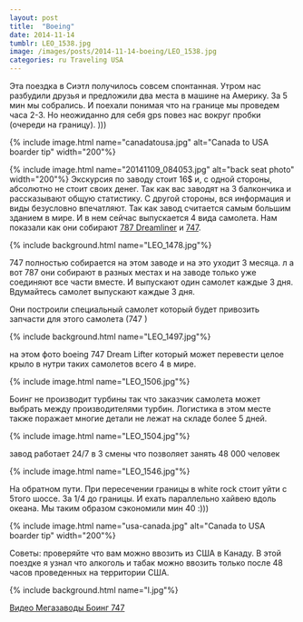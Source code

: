 ```yaml
---
layout: post
title:  "Boeing"
date: 2014-11-14
tumblr: LEO_1538.jpg
image: /images/posts/2014-11-14-boeing/LEO_1538.jpg
categories: ru Traveling USA
---
```

Эта поездка в Сиэтл получилось совсем спонтанная.
Утром нас разбудили друзья и предложили два места в машине на Америку. За 5 мин мы собрались. И поехали понимая что на границе мы проведем часа 2-3. Но неожиданно для себя gps повез нас вокруг пробки (очереди на границу). )))

{% include image.html name="canadatousa.jpg" alt="Canada to USA boarder tip" width="200"%}

{% include image.html name="20141109_084053.jpg" alt="back seat photo" width="200"%}
Экскурсия по заводу стоит 16$ и, с одной стороны, абсолютно не стоит своих денег. Так как вас заводят на 3 балкончика и рассказывают общую статистику. С другой стороны, вся информация и виды безусловно впечатляют. Так как завод считается самым большим зданием в мире. И в нем сейчас выпускается 4 вида самолета. Нам показали как они собирают [787 Dreamliner](http://www.boeing.com/boeing/commercial/787family/index.page?) и [747](http://www.boeing.com/boeing/commercial/747family/index.page?).

{% include background.html name="LEO_1478.jpg"%}

747 полностью собирается на этом заводе и на это уходит 3 месяца. л
а вот 787 они собирают в разных местах и на заводе только уже соединяют все части вместе. И выпускают один самолет каждые 3 дня. Вдумайтесь самолет выпускают каждые 3 дня.

Они построили специальный самолет который будет привозить запчасти для этого самолета (747 )

{% include background.html name="LEO_1497.jpg"%}

на этом фото boeing 747 Dream Lifter который может перевести целое крыло в нутри таких самолетов всего 4 в мире.

{% include image.html name="LEO_1506.jpg"%}

Боинг не производит турбины так что заказчик самолета может выбрать между производителями турбин.
Логистика в этом месте также поражает многие детали не лежат на складе более 5 дней.

{% include image.html name="LEO_1504.jpg"%}

завод работает 24/7 в 3 смены что позволяет занять 48 000 человек

{% include image.html name="LEO_1546.jpg"%}

На обратном пути. При пересечении границы в white rock стоит уйти с 5того шоссе. За 1/4 до границы.  И ехать параллельно хайвею вдоль океана. Мы таким образом сэкономили мин 40 :)))

{% include image.html name="usa-canada.jpg" alt="Canada to USA boarder tip" width="200"%}

Советы: проверяйте что вам можно ввозить из США в Канаду.  В этой поездке я узнал что алкоголь и табак можно ввозить только после 48 часов проведенных на территории США.

{% include background.html name="l.jpg"%}
<!--{% include background.html name="LEO_1538.jpg"%}-->
>
[Видео Мегазаводы Боинг 747](https://www.youtube.com/watch?v=1K7PFFyG5vs)
